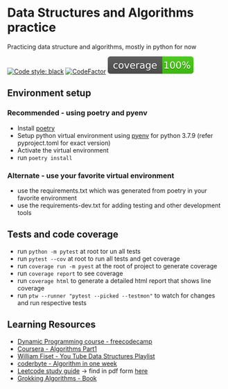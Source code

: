 # Data Structures and Algorithms practice
Practicing data structure and algorithms, mostly in python for now

[![Code style: black](https://img.shields.io/badge/code%20style-black-000000.svg)](https://github.com/psf/black)
[![CodeFactor](https://www.codefactor.io/repository/github/amolgawai/data_struct_and_algo/badge)](https://www.codefactor.io/repository/github/amolgawai/data_struct_and_algo)
![](./coverage.svg)

## Environment setup
### Recommended - using poetry and pyenv
  - Install [poetry](https://github.com/python-poetry/poetry)
  - Setup python virtual environment using [pyenv](https://github.com/pyenv/pyenv) for python 3.7.9 (refer pyproject.toml for exact version)
  - Activate the virtual environment
  - run `poetry install`
### Alternate - use your favorite virtual environment
  * use the requirements.txt which was generated from poetry in your favorite environment
  * use the requirements-dev.txt for adding testing and other development tools

## Tests and code coverage
  * run `python -m pytest` at root tor un all tests
  * run `pytest --cov` at root to run all tests and get coverage
  * run `coverage run -m pyest` at the root of project to generate coverage
  * run `coverage report` to see coverage
  * run `coverage html` to generate a detailed html report that shows line coverage
  * run `ptw --runner "pytest --picked --testmon"` to watch for changes and run respective tests

## Learning Resources
  * [Dynamic Programming course - freecodecamp](https://youtu.be/oBt53YbR9Kk)
  * [Coursera - Algorithms Part1](https://www.coursera.org/learn/algorithms-part1/home/welcome)
  * [William Fiset - You Tube Data Structures Playlist](https://www.youtube.com/playlist?list=PLDV1Zeh2NRsB6SWUrDFW2RmDotAfPbeHu)
  * [coderbyte - Algorithm in one week](https://coderbyte.com/starter-course/algorithms-and-data-structures)
  * [Leetcode study guide](https://leetcode.com/discuss/general-discussion/494279/comprehensive-data-structure-and-algorithm-study-guide) -> find in pdf form [here](./references/CI_DSA_study_guide.pdf)
  * [Grokking Algorithms - Book](https://www.manning.com/books/grokking-algorithms)
